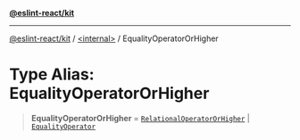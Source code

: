 [**@eslint-react/kit**](../../README.md)

***

[@eslint-react/kit](../../README.md) / [\<internal\>](../README.md) / EqualityOperatorOrHigher

# Type Alias: EqualityOperatorOrHigher

> **EqualityOperatorOrHigher** = [`RelationalOperatorOrHigher`](RelationalOperatorOrHigher.md) \| [`EqualityOperator`](EqualityOperator.md)
